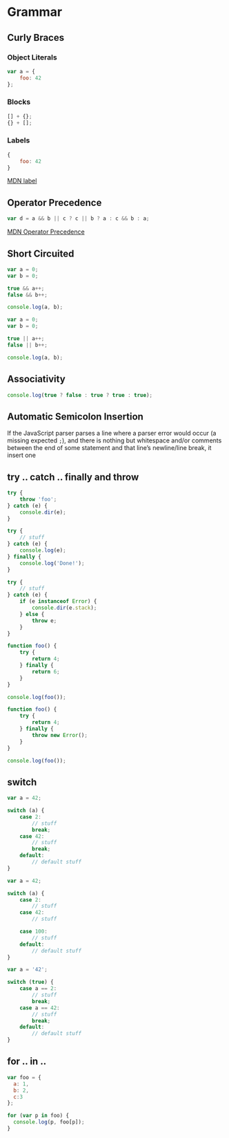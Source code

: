 # Grammar

## Curly Braces

### Object Literals

```js
var a = {
	foo: 42
};
```

### Blocks

```js
[] + {};
{} + [];
```

### Labels

```js
{
	foo: 42
}
```

[MDN label](https://developer.mozilla.org/en-US/docs/Web/JavaScript/Reference/Statements/label)

## Operator Precedence

```js
var d = a && b || c ? c || b ? a : c && b : a;
```

[MDN Operator Precedence](https://developer.mozilla.org/en-US/docs/Web/JavaScript/Reference/Operators/Operator_Precedence)


## Short Circuited

```js
var a = 0;
var b = 0;

true && a++;
false && b++;

console.log(a, b);
```

```js
var a = 0;
var b = 0;

true || a++;
false || b++;

console.log(a, b);
```


## Associativity

```js
console.log(true ? false : true ? true : true);
```

## Automatic Semicolon Insertion

If the JavaScript parser parses a line where a parser error would occur
(a missing expected `;`),
and there is nothing but whitespace and/or comments between the end of some statement
and that line’s newline/line break, it insert one


## try .. catch .. finally and throw

```js
try {
    throw 'foo';
} catch (e) {
    console.dir(e);
}
```

```js
try {
	// stuff
} catch (e) {
    console.log(e);
} finally {
	console.log('Done!');
}
```

```js
try {
    // stuff
} catch (e) {
	if (e instanceof Error) {
	    console.dir(e.stack);
	} else {
		throw e;
	}
}
```

```js
function foo() {
	try {
		return 4;
	} finally {
		return 6;
	}
}

console.log(foo());
```

```js
function foo() {
	try {
		return 4;
	} finally {
		throw new Error();
	}
}

console.log(foo());
```


## switch

```js
var a = 42;

switch (a) {
	case 2:
		// stuff
		break;
	case 42:
		// stuff
		break;
	default:
		// default stuff
}
```

```js
var a = 42;

switch (a) {
	case 2:
		// stuff
	case 42:
		// stuff

	case 100:
		// stuff
	default:
		// default stuff
}
```

```js
var a = '42';

switch (true) {
	case a == 2:
		// stuff
		break;
	case a == 42:
		// stuff
		break;
	default:
		// default stuff
}
```
## for .. in ..

```js
var foo = {
  a: 1,
  b: 2,
  c:3
};

for (var p in foo) {
  console.log(p, foo[p]);
}
```
